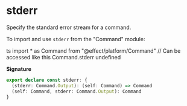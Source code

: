 # stderr

Specify the standard error stream for a command.

To import and use `stderr` from the "Command" module:

ts
import \* as Command from "@effect/platform/Command"
// Can be accessed like this
Command.stderr
undefined

**Signature**

```ts
export declare const stderr: {
  (stderr: Command.Output): (self: Command) => Command
  (self: Command, stderr: Command.Output): Command
}
```
